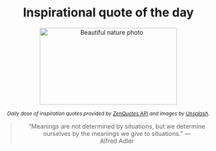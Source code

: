 
<div align="center">

# Inspirational quote of the day

<img src="./data/photo.jpeg" alt="Beautiful nature photo" width="320" height="180">

<sub><i>Daily dose of inspiration quotes provided by [ZenQuotes API](https://zenquotes.io/) and images by [Unsplash](https://unsplash.com/).</i></sub>


<blockquote>&ldquo;Meanings are not determined by situations, but we determine ourselves by the meanings we give to situations.&rdquo; &mdash; <footer>Alfred Adler</footer></blockquote>

</div>
